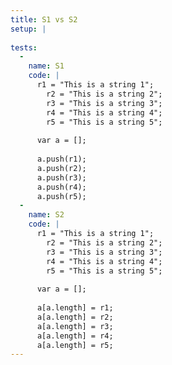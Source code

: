 ```yaml
---
title: S1 vs S2
setup: |
  
tests:
  -
    name: S1
    code: |
      r1 = "This is a string 1";
        r2 = "This is a string 2";
        r3 = "This is a string 3";
        r4 = "This is a string 4";
        r5 = "This is a string 5";
      	
      var a = [];
      
      a.push(r1);
      a.push(r2);
      a.push(r3);
      a.push(r4);
      a.push(r5);
  -
    name: S2
    code: |
      r1 = "This is a string 1";
        r2 = "This is a string 2";
        r3 = "This is a string 3";
        r4 = "This is a string 4";
        r5 = "This is a string 5";
      	
      var a = [];
      
      a[a.length] = r1;
      a[a.length] = r2;
      a[a.length] = r3;
      a[a.length] = r4;
      a[a.length] = r5;
---
```


